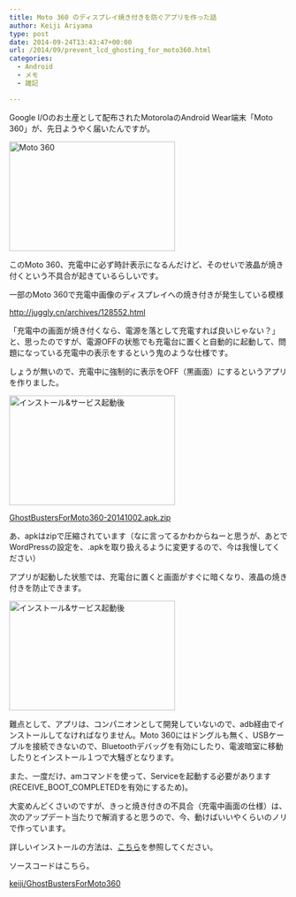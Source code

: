 ```yaml
---
title: Moto 360 のディスプレイ焼き付きを防ぐアプリを作った話
author: Keiji Ariyama
type: post
date: 2014-09-24T13:43:47+00:00
url: /2014/09/prevent_lcd_ghosting_for_moto360.html
categories:
  - Android
  - メモ
  - 雑記

---
```

Google I/Oのお土産として配布されたMotorolaのAndroid Wear端末「Moto 360」が、先日ようやく届いたんですが。

<a href="https://blog.keiji.io/wp-content/uploads/2014/09/R0002605.jpg" target="_blank"><img src="https://blog.keiji.io/wp-content/uploads/2014/09/R0002605-300x198.jpg" alt="Moto 360" width="300" height="198" class="aligncenter size-medium wp-image-441" srcset="https://blog.keiji.io/wp-content/uploads/2014/09/R0002605-300x198.jpg 300w, https://blog.keiji.io/wp-content/uploads/2014/09/R0002605-1024x678.jpg 1024w, https://blog.keiji.io/wp-content/uploads/2014/09/R0002605-624x413.jpg 624w" sizes="(max-width: 300px) 100vw, 300px" /></a>

このMoto 360、充電中に必ず時計表示になるんだけど、そのせいで液晶が焼き付くという不具合が起きているらしいです。

一部のMoto 360で充電中画像のディスプレイへの焼き付きが発生している模様
  
<a href="http://juggly.cn/archives/128552.html" target="_blank">http://juggly.cn/archives/128552.html</a>

「充電中の画面が焼き付くなら、電源を落として充電すれば良いじゃない？」と、思ったのですが、電源OFFの状態でも充電台に置くと自動的に起動して、問題になっている充電中の表示をするという鬼のような仕様です。

しょうが無いので、充電中に強制的に表示をOFF（黒画面）にするというアプリを作りました。

<!--more-->

[<img src="https://blog.keiji.io/wp-content/uploads/2014/09/R0002606-300x198.jpg" alt="インストール&サービス起動後" width="300" height="198" class="aligncenter size-medium wp-image-442" srcset="https://blog.keiji.io/wp-content/uploads/2014/09/R0002606-300x198.jpg 300w, https://blog.keiji.io/wp-content/uploads/2014/09/R0002606-1024x678.jpg 1024w, https://blog.keiji.io/wp-content/uploads/2014/09/R0002606-624x413.jpg 624w" sizes="(max-width: 300px) 100vw, 300px" />][1]

<a href="https://blog.keiji.io/wp-content/uploads/2014/09/GhostBustersForMoto360-20141002.apk_.zip" target="_blank">GhostBustersForMoto360-20141002.apk.zip</a>

あ、apkはzipで圧縮されています（なに言ってるかわからねーと思うが、あとでWordPressの設定を、.apkを取り扱えるように変更するので、今は我慢してください）

アプリが起動した状態では、充電台に置くと画面がすぐに暗くなり、液晶の焼き付きを防止できます。

<a href="https://blog.keiji.io/wp-content/uploads/2014/09/R0002606.jpg" target="_blank"><img src="https://blog.keiji.io/wp-content/uploads/2014/09/R0002606-300x198.jpg" alt="インストール&#038;サービス起動後" width="300" height="198" class="aligncenter size-medium wp-image-442" srcset="https://blog.keiji.io/wp-content/uploads/2014/09/R0002606-300x198.jpg 300w, https://blog.keiji.io/wp-content/uploads/2014/09/R0002606-1024x678.jpg 1024w, https://blog.keiji.io/wp-content/uploads/2014/09/R0002606-624x413.jpg 624w" sizes="(max-width: 300px) 100vw, 300px" /></a>

難点として、アプリは、コンパニオンとして開発していないので、adb経由でインストールしてなければなりません。Moto 360にはドングルも無く、USBケーブルを接続できないので、Bluetoothデバッグを有効にしたり、電波暗室に移動したりとインストール１つで大騒ぎとなります。

また、一度だけ、amコマンドを使って、Serviceを起動する必要があります(RECEIVE\_BOOT\_COMPLETEDを有効にするため)。

大変めんどくさいのですが、きっと焼き付きの不具合（充電中画面の仕様）は、次のアップデート当たりで解消すると思うので、今、動けばいいやくらいのノリで作っています。

詳しいインストールの方法は、<a href="https://github.com/keiji/GhostBustersForMoto360/blob/master/README.md" target="_blank">こちら</a>を参照してください。

ソースコードはこちら。

<a href="https://github.com/keiji/GhostBustersForMoto360/" target="_blank">keiji/GhostBustersForMoto360</a>

 [1]: https://blog.keiji.io/wp-content/uploads/2014/09/R0002606.jpg